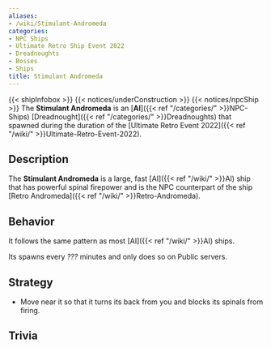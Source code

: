 ```yaml
---
aliases:
- /wiki/Stimulant-Andromeda
categories:
- NPC Ships
- Ultimate Retro Ship Event 2022
- Dreadnoughts
- Bosses
- Ships
title: Stimulant Andromeda
---
```


{{< shipInfobox >}} {{< notices/underConstruction >}} {{< notices/npcShip >}} The **Stimulant Andromeda** is an [**AI**]({{< ref "/categories/" >}}NPC-Ships) [Dreadnought]({{< ref "/categories/" >}}Dreadnoughts) that spawned during the duration of the [Ultimate Retro Event 2022]({{< ref "/wiki/" >}}Ultimate-Retro-Event-2022).

## Description

The **Stimulant Andromeda** is a large, fast [AI]({{< ref "/wiki/" >}}AI) ship that has powerful spinal firepower and is the NPC counterpart of the ship [Retro Andromeda]({{< ref "/wiki/" >}}Retro-Andromeda).

## Behavior

It follows the same pattern as most [AI]({{< ref "/wiki/" >}}AI) ships.

Its spawns every _???_ minutes and only does so on Public servers.

## Strategy

- Move near it so that it turns its back from you and blocks its spinals from firing.

## Trivia